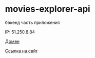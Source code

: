 # movies-explorer-api
 бэкенд часть приложения

IP: 51.250.8.84

[Домен](https://api.movies-explo.nomoredomains.work)

[Ссылка на сайт](https://project-mesto.students.nomoredomains.xyz)
